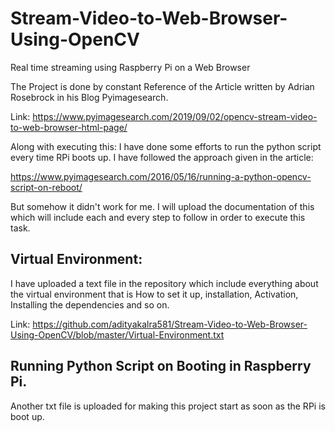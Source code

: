 # Stream-Video-to-Web-Browser-Using-OpenCV
Real time streaming using Raspberry Pi on a Web Browser

The Project is done by constant Reference of the Article written by Adrian Rosebrock
in his Blog Pyimagesearch.

Link: https://www.pyimagesearch.com/2019/09/02/opencv-stream-video-to-web-browser-html-page/

Along with executing this:
I have done some efforts to run the python script every time RPi boots up.
I have followed the approach given in the article:

https://www.pyimagesearch.com/2016/05/16/running-a-python-opencv-script-on-reboot/

But somehow it didn't work for me.
I will upload the documentation of this which will include each and every step to follow in order
to execute this task.


## Virtual Environment:

I have uploaded a text file in the repository which include everything about the virtual environment
that is How to set it up, installation, Activation, Installing the dependencies and so on.

Link: https://github.com/adityakalra581/Stream-Video-to-Web-Browser-Using-OpenCV/blob/master/Virtual-Environment.txt

## Running Python Script on Booting in Raspberry Pi.

Another txt file is uploaded for making this project start as soon as the RPi is boot up.
 

